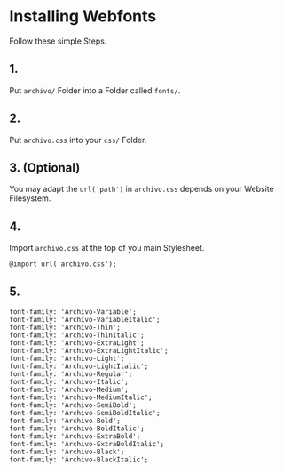 # Installing Webfonts

Follow these simple Steps.

## 1.

Put `archivo/` Folder into a Folder called `fonts/`.

## 2.

Put `archivo.css` into your `css/` Folder.

## 3. (Optional)

You may adapt the `url('path')` in `archivo.css` depends on your Website Filesystem.

## 4.

Import `archivo.css` at the top of you main Stylesheet.

```
@import url('archivo.css');
```

## 5.

```
font-family: 'Archivo-Variable';
font-family: 'Archivo-VariableItalic';
font-family: 'Archivo-Thin';
font-family: 'Archivo-ThinItalic';
font-family: 'Archivo-ExtraLight';
font-family: 'Archivo-ExtraLightItalic';
font-family: 'Archivo-Light';
font-family: 'Archivo-LightItalic';
font-family: 'Archivo-Regular';
font-family: 'Archivo-Italic';
font-family: 'Archivo-Medium';
font-family: 'Archivo-MediumItalic';
font-family: 'Archivo-SemiBold';
font-family: 'Archivo-SemiBoldItalic';
font-family: 'Archivo-Bold';
font-family: 'Archivo-BoldItalic';
font-family: 'Archivo-ExtraBold';
font-family: 'Archivo-ExtraBoldItalic';
font-family: 'Archivo-Black';
font-family: 'Archivo-BlackItalic';
```
